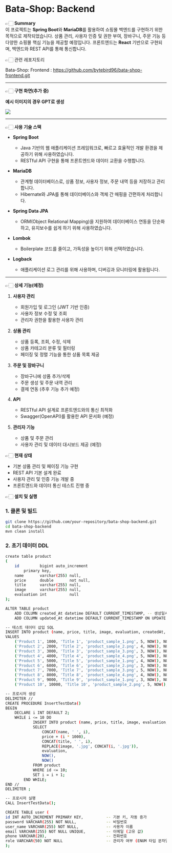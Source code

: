 # Bata-Shop: Backend

👉🏻 **Summary**  
이 프로젝트는 **Spring Boot**와 **MariaDB**를 활용하여 쇼핑몰 백엔드를 구현하기 위한 목적으로 제작되었습니다. 상품 관리, 사용자 인증 및 권한 부여, 장바구니, 주문 기능 등 다양한 쇼핑몰 핵심 기능을 제공할 예정입니다. 프론트엔드는 **React** 기반으로 구현되며, 백엔드와 REST API를 통해 통신합니다.

👉🏻 관련 레포지토리

Bata-Shop: Frontend : https://github.com/bytebird96/bata-shop-frontend.git

---
👉🏻 **구현 화면(추가 중)**

**예시 이미지의 경우 GPT로 생성**

<img src="https://github.com/user-attachments/assets/b767e3c8-a904-44d9-b39b-50cd0b4fa51c"/>


---
👉🏻 **사용 기술 스택**
- **Spring Boot**  
  - Java 기반의 웹 애플리케이션 프레임워크로, 빠르고 효율적인 개발 환경을 제공하기 위해 사용하였습니다.
  - RESTful API 구현을 통해 프론트엔드와 데이터 교환을 수행합니다.
  
- **MariaDB**  
  - 관계형 데이터베이스로, 상품 정보, 사용자 정보, 주문 내역 등을 저장하고 관리합니다.
  - Hibernate와 JPA를 통해 데이터베이스와 객체 간 매핑을 간편하게 처리합니다.

- **Spring Data JPA**  
  - ORM(Object Relational Mapping)을 지원하여 데이터베이스 연동을 단순화하고, 유지보수를 쉽게 하기 위해 사용하였습니다.
  
- **Lombok**  
  - Boilerplate 코드를 줄이고, 가독성을 높이기 위해 선택하였습니다.

- **Logback**  
  - 애플리케이션 로그 관리를 위해 사용하며, 디버깅과 모니터링에 활용됩니다.
---

👉🏻 **상세 기능(예정)**
1. **사용자 관리**
   - 회원가입 및 로그인 (JWT 기반 인증)
   - 사용자 정보 수정 및 조회
   - 관리자 권한을 활용한 사용자 관리

2. **상품 관리**
   - 상품 등록, 조회, 수정, 삭제
   - 상품 카테고리 분류 및 필터링
   - 페이징 및 정렬 기능을 통한 상품 목록 제공

3. **주문 및 장바구니**
   - 장바구니에 상품 추가/삭제
   - 주문 생성 및 주문 내역 관리
   - 결제 연동 (추후 기능 추가 예정)

4. **API**
   - RESTful API 설계로 프론트엔드와의 통신 최적화
   - Swagger(OpenAPI)를 활용한 API 문서화 (예정)

5. **관리자 기능**
   - 상품 및 주문 관리
   - 사용자 관리 및 데이터 대시보드 제공 (예정)

👉🏻 **현재 상태**
- 기본 상품 관리 및 페이징 기능 구현
- REST API 기본 설계 완료
- 사용자 관리 및 인증 기능 개발 중
- 프론트엔드와 데이터 통신 테스트 진행 중

👉🏻 **설치 및 실행**
### 1. 클론 및 빌드
```bash
git clone https://github.com/your-repository/bata-shop-backend.git
cd bata-shop-backend
mvn clean install
```
### 2. 초기 데이터 DDL
```bash
create table product
(
    id         bigint auto_increment
        primary key,
    name       varchar(255) null,
    price      double       not null,
    title      varchar(255) null,
    image      varchar(255) null,
    evaluation int          null
);

ALTER TABLE product
    ADD COLUMN created_At datetime DEFAULT CURRENT_TIMESTAMP, -- 생성일시
    ADD COLUMN updated_At datetime DEFAULT CURRENT_TIMESTAMP ON UPDATE CURRENT_TIMESTAMP; -- 수정일시

-- 테스트 데이터 삽입 SQL
INSERT INTO product (name, price, title, image, evaluation, createdAt, updatedAt)
VALUES
    ('Product 1', 1000, 'Title 1', 'product_sample_1.png', 5, NOW(), NOW()),
    ('Product 2', 2000, 'Title 2', 'product_sample_2.png', 4, NOW(), NOW()),
    ('Product 3', 3000, 'Title 3', 'product_sample_3.png', 3, NOW(), NOW()),
    ('Product 4', 4000, 'Title 4', 'product_sample_4.png', 5, NOW(), NOW()),
    ('Product 5', 5000, 'Title 5', 'product_sample_1.png', 4, NOW(), NOW()),
    ('Product 6', 6000, 'Title 6', 'product_sample_2.png', 3, NOW(), NOW()),
    ('Product 7', 7000, 'Title 7', 'product_sample_3.png', 5, NOW(), NOW()),
    ('Product 8', 8000, 'Title 8', 'product_sample_4.png', 4, NOW(), NOW()),
    ('Product 9', 9000, 'Title 9', 'product_sample_1.png', 3, NOW(), NOW()),
    ('Product 10', 10000, 'Title 10', 'product_sample_2.png', 5, NOW(), NOW());

-- 프로시저 생성
DELIMITER //
CREATE PROCEDURE InsertTestData()
BEGIN
    DECLARE i INT DEFAULT 2;
    WHILE i <= 10 DO
            INSERT INTO product (name, price, title, image, evaluation, createdAt, updatedAt)
            SELECT
                CONCAT(name, ' ', i),
                price + (i * 1000),
                CONCAT(title, ' ', i),
                REPLACE(image, '.jpg', CONCAT(i, '.jpg')),
                evaluation,
                NOW(),
                NOW()
            FROM product
            WHERE id <= 10;
            SET i = i + 1;
        END WHILE;
END //
DELIMITER ;

-- 프로시저 실행
CALL InsertTestData();

```
```bash
CREATE TABLE user (
id INT AUTO_INCREMENT PRIMARY KEY,          -- 기본 키, 자동 증가
password VARCHAR(255) NOT NULL,             -- 비밀번호
user_name VARCHAR(255) NOT NULL,            -- 사용자 이름
email VARCHAR(255) NOT NULL UNIQUE,         -- 이메일 (고유 값)
phone VARCHAR(20),                          -- 전화번호
role VARCHAR(50) NOT NULL                   -- 관리자 여부 (ENUM 타입 문자열)
);
```
